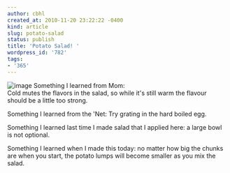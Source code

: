 ```yaml
---
author: cbhl
created_at: 2010-11-20 23:22:22 -0400
kind: article
slug: potato-salad
status: publish
title: 'Potato Salad! '
wordpress_id: '782'
tags:
- '365'
---
```


![image](http://images.azuresky.ca/blog/wp-content/uploads/2010/11/wpid-IMG_20101120_231803.jpg)
Something I learned from Mom: \
 Cold mutes the flavors in the salad, so while it's still warm the
flavour should be a little too strong.

Something I learned from the 'Net: Try grating in the hard boiled egg.

Something I learned last time I made salad that I applied here: a large
bowl is not optional.

Something I learned when I made this today: no matter how big the chunks
are when you start, the potato lumps will become smaller as you mix the
salad.
